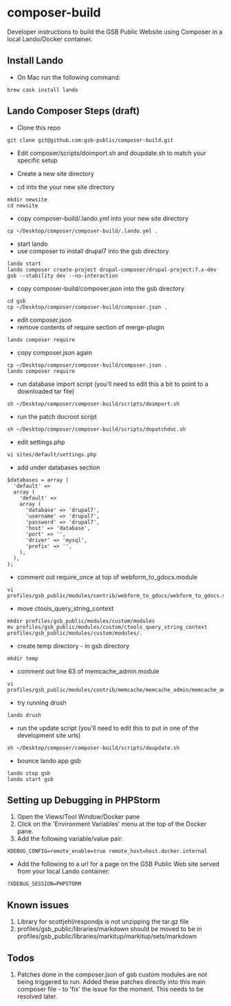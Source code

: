 # composer-build

Developer instructions to build the GSB Public Website using Composer in a local Lando/Docker container.

## Install Lando

* On Mac run the following command:

```
brew cask install lando
```

## Lando Composer Steps (draft)

* Clone this repo

```
git clone git@github.com:gsb-public/composer-build.git
```

* Edit composer/scripts/doimport.sh and doupdate.sh to match your specific setup

* Create a new site directory
* cd into the your new site directory

```
mkdir newsite
cd newsite
```

* copy composer-build/.lando.yml into your new site directory

```
cp ~/Desktop/composer/composer-build/.lando.yml .
```

* start lando
* use composer to install drupal7 into the gsb directory

```
lando start
lando composer create-project drupal-composer/drupal-project:7.x-dev gsb --stability dev --no-interaction
```

* copy composer-build/composer.json into the gsb directory

```
cd gsb
cp ~/Desktop/composer/composer-build/composer.json .
```

* edit composer.json
* remove contents of require section of merge-plugin 

```
lando composer require
```

* copy composer.json again

```
cp ~/Desktop/composer/composer-build/composer.json .
lando composer require
```

* run database import script (you'll need to edit this a bit to point to a downloaded tar file)

```
sh ~/Desktop/composer/composer-build/scripts/doimport.sh
```

* run the patch docroot script

```
sh ~/Desktop/composer/composer-build/scripts/dopatchdoc.sh
```

* edit settings.php

```
vi sites/default/settings.php
```

* add under databases section

```
$databases = array (
  'default' => 
  array (
    'default' => 
    array (
      'database' => 'drupal7',
      'username' => 'drupal7',
      'password' => 'drupal7',
      'host' => 'database',
      'port' => '',
      'driver' => 'mysql',
      'prefix' => '',
    ),
  ),
);
```

* comment out require_once at top of webform_to_gdocs.module

```
vi profiles/gsb_public/modules/contrib/webform_to_gdocs/webform_to_gdocs.module
```

* move ctools_query_string_context

```
mkdir profiles/gsb_public/modules/custom/modules
mv profiles/gsb_public/modules/custom/ctools_query_string_context profiles/gsb_public/modules/custom/modules/.
```

* create temp directory - in gsb directory

```
mkdir temp
```

* comment out line 63 of memcache_admin.module

```
vi profiles/gsb_public/modules/contrib/memcache/memcache_admin/memcache_admin.module
```

* try running drush

```
lando drush
```

* run the update script (you'll need to edit this to put in one of the development site urls)

```
sh ~/Desktop/composer/composer-build/scripts/doupdate.sh
```

* bounce lando app gsb

```
lando stop gsb
lando start gsb
```

## Setting up Debugging in PHPStorm

1) Open the Views/Tool Window/Docker pane
1) Click on the 'Environment Variables' menu at the top of the Docker pane.
1) Add the following variable/value pair:

```
XDEBUG_CONFIG=remote_enable=true remote_host=host.docker.internal
```

* Add the following to a url for a page on the GSB Public Web site served from your local Lando container:

```
?XDEBUG_SESSION=PHPSTORM
```

## Known issues

1) Library for scottjehl/respondjs is not unzipping the tar.gz file
1) profiles/gsb_public/libraries/markdown should be moved to be in profiles/gsb_public/libraries/markitup/markitup/sets/markdown

## Todos

1) Patches done in the composer.json of gsb custom modules are not being triggered to run. Added these patches directly into this main composer file - to 'fix' the issue for the moment. This needs to be resolved later.



